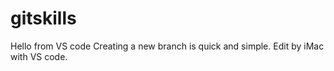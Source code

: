 # gitskills
Hello from VS code
Creating a new branch is quick and simple.
Edit by iMac with VS code.
